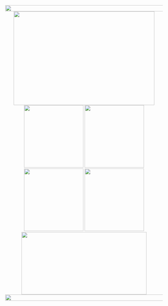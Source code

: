 <div class="header" align="center">
  <img src="https://user-images.githubusercontent.com/67630290/169399428-206707f2-fa03-4df4-b56b-1dcd796e4106.png" width="700" height="20">
</div>
<div class="body" align="center">
  <div class="specialization">
     <img src="https://user-images.githubusercontent.com/67630290/169406298-50e1783c-18c9-4a6e-914a-44e212768eb1.png" width="450" height="300">
  </div> 
  <div class="gifs">
    <img src="https://user-images.githubusercontent.com/67630290/169402569-1de2e858-20bc-466d-8a4e-947e85d8ce2e.gif" width="190" height="200">
    <img src="https://user-images.githubusercontent.com/67630290/169402559-7c5b65a3-1dae-44f8-97bc-6a66443523ce.gif" width="190" height="200">
    <img src="https://user-images.githubusercontent.com/67630290/169402673-100353c9-eee1-4347-87eb-fa7988f14233.gif" width="190" height="200">
    <img src="https://user-images.githubusercontent.com/67630290/169402589-f7cc356b-7d9d-4f48-9667-c8099846d571.gif" width="190" height="200">
  </div> 
  <div class="sentence">
    <img src="https://user-images.githubusercontent.com/67630290/169405739-4dc333ba-d265-4d66-9ffd-87b463dd68ce.png" width="400" height="200">
  </div>
 </div>
<div class="footer" align="center">
  <img src="https://user-images.githubusercontent.com/67630290/169399428-206707f2-fa03-4df4-b56b-1dcd796e4106.png" width="900" height="20">
</div>

